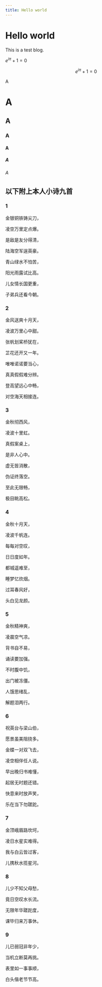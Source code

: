 ```yaml
---
title: Hello world
---
```


<head>
    <script src="https://cdn.mathjax.org/mathjax/latest/MathJax.js?config=TeX-AMS-MML_HTMLorMML" type="text/javascript"></script>
    <script type="text/x-mathjax-config">
        MathJax.Hub.Config({
            tex2jax: {
            skipTags: ['script', 'noscript', 'style', 'textarea', 'pre'],
            inlineMath: [['$','$']]
            }
        });
    </script>
</head>

# Hello world

This is a test blog.

$e ^ {i\pi} + 1 = 0$

$$ e^{i\pi}+1=0 $$

A

# A

## A

### A

#### A

##### A

###### A

## 以下附上本人小诗九首

### 1

金银铜铁铸尖刀，

凌空万里定点爆。

是敌是友分得清，

陆海空军逞英豪。

青山绿水不怕苦，

阳光雨露试比高。

儿女情长国更重，

子弟兵还看今朝。

### 2

金风送爽十月天，

凌波万里心中甜。

张帆划桨桥犹在，

芷花还开又一年。

唯唯诺诺要当心，

真真假假难分辨。

登高望远心中畅，

对空海天相接连。

### 3

金秋彻西风，

凌波十里虹。

真假案桌上，

是非人心中。

虚无皆消散，

伪证终落空。

至此无限畅，

极目眺高松。

### 4

金秋十月天，

凌波千帆连。

每每对空叹，

日日度如年。

都城遥难至，

睡梦忆炊烟。

过耳春风好，

头白见龙颜。

### 5

金秋精神爽，

凌晨空气凉。

背书自不易，

诵读要加强。

不时腹中饥，

出门被冻僵。

人饿思绪乱，

解题泪两行。

### 6

祝英台与梁山伯，

愿景虽美阻挠多。

金蝶一对双飞去，

凌空相伴任人说。

早出晚归书难懂，

起居无时题还错。

快意来时放声笑，

乐在当下勿蹉跎。

### 7

金顶峨眉路坎坷，

凌日水星实难得。

我与白云皆过客，

儿携秋水揽星河。

### 8

儿少不知父母愁，

竟日空叹水长流。

无限年华蹉跎度，

课毕归来万事休。

### 9

儿已弱冠非年少，

当机立断莫再挑。

表里如一事事顺，

白头偕老节节高。


<script src="https://giscus.app/client.js"
        data-repo="LuOH3/LuOH3.github.io"
        data-repo-id="MDEwOlJlcG9zaXRvcnk0MDcyNDI4NzU="
        data-category="Announcements"
        data-category-id="DIC_kwDOGEYIe84CXL2M"
        data-mapping="pathname"
        data-strict="0"
        data-reactions-enabled="1"
        data-emit-metadata="0"
        data-input-position="top"
        data-theme="light"
        data-lang="zh-CN"
        crossorigin="anonymous"
        async>
</script>











